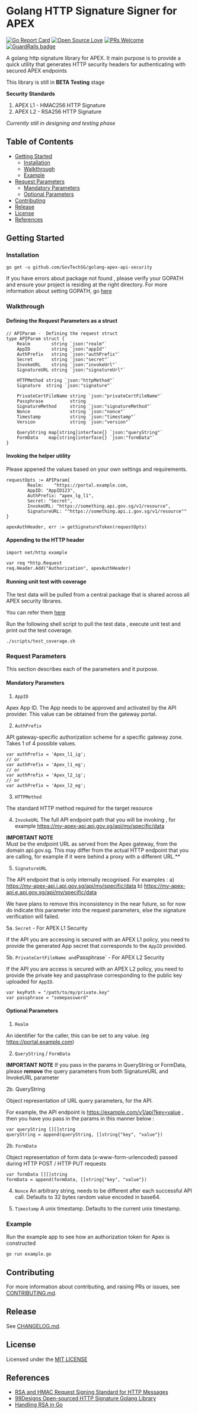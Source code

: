 # Golang HTTP Signature Signer for APEX

[![Go Report Card](https://goreportcard.com/badge/github.com/robincher/golang-apex-api-security)](https://goreportcard.com/report/github.com/robincher/golang-apex-api-security)
[![Open Source Love](https://badges.frapsoft.com/os/v1/open-source.svg?v=103)](https://github.com/ellerbrock/open-source-badges/)
[![PRs Welcome](https://img.shields.io/badge/PRs-welcome-brightgreen.svg?style=flat-square)](http://makeapullrequest.com)
[![GuardRails badge](https://api.guardrails.io/v2/badges/17943?token=6cc8aa845d85145cb657dff4c45e2b2c932689604843f733253a559d49cddfb8)](https://dashboard.guardrails.io/gh/robincher/repos/17943)

A golang http signature library for APEX. It main purpose is to provide a quick utility that generates HTTP security headers for authenticating with secured APEX endpoints

This library is still in **BETA Testing** stage

**Security Standards**

1. APEX L1 - HMAC256 HTTP Signature
2. APEX L2 - RSA256 HTTP Signature

_Currently still in designing and testing phase_

## Table of Contents

- [Getting Started](#getting-started)
  - [Installation](#installation)
  - [Walkthrough](#walkthrough)
  - [Example](#example)
- [Request Parameters](#request-parameters)
  - [Mandatory Parameters](#madatory-parameters)
  - [Optional Parameters](#optional-parameters)
- [Contributing](#contributing)
- [Release](#release)
- [License](#license)
- [References](#references)

## Getting Started

### Installation

```
go get -u github.com/GovTechSG/golang-apex-api-security
```

If you have errors about package not found , please verify your GOPATH and ensure your project is residing at the right directory. For more information about setting GOPATH, go [here](https://github.com/golang/go/wiki/SettingGOPATH)

### Walkthrough

#### Defining the Request Parameters as a struct

```
// APIParam -  Defining the request struct
type APIParam struct {
	Realm        string `json:"realm"`
	AppID        string `json:"appId"`
	AuthPrefix   string `json:"authPrefix"`
	Secret       string `json:"secret"`
	InvokeURL    string `json:"invokeUrl"`
	SignatureURL string `json:"signatureUrl"`

	HTTPMethod string `json:"httpMethod"`
	Signature  string `json:"signature"`

	PrivateCertFileName string `json:"privateCertFileName"`
	Passphrase          string
	SignatureMethod     string `json:"signatureMethod"`
	Nonce               string `json:"nonce"`
	Timestamp           string `json:"timestamp"`
	Version             string `json:"version"`

	QueryString map[string]interface{} `json:"queryString"`
	FormData    map[string]interface{} `json:"formData"`
}
```

#### Invoking the helper utility

Please appened the values based on your own settings and requirements.

```
requestOpts := APIParam{
		Realm:    "https://portal.example.com,
		AppID: "AppID123",
		AuthPrefix: "apex_lg_l1",
        Secret: "Secret",
        InvokeURL: "https://something.api.gov.sg/v1/resource",
        SignatureURL: ""https://something.api.i.gov.sg/v1/resource""
}

apexAuthHeader, err := getSignatureToken(requestOpts)
```

#### Appending to the HTTP header

```
import net/http example

var req *http.Request
req.Header.Add("Authorization", apexAuthHeader)
```

#### Running unit test with coverage

The test data will be pulled from a central package that is shared across all APEX security librares.

You can refer them [here](https://github.com/GovTechSG/test-suites-apex-api-security)

Run the following shell script to pull the test data , execute unit test and print out the test coverage.

```
./scripts/test_coverage.sh
```

### Request Parameters

This section describes each of the parameters and it purpose.

#### Mandatory Parameters

1. `AppID`

Apex App ID. The App needs to be approved and activated by the API provider. This value can be obtained from the gateway portal.

2. `AuthPrefix`

API gateway-specific authorization scheme for a specific gateway zone. Takes 1 of 4 possible values.

```
var authPrefix = 'Apex_l1_ig';
// or
var authPrefix = 'Apex_l1_eg';
// or
var authPrefix = 'Apex_l2_ig';
// or
var authPrefix = 'Apex_l2_eg';
```

3. `HTTPMethod`

The standard HTTP method required for the target resource

4. `InvokeURL`
   The full API endpoint path that you will be invoking , for example https://my-apex-api.api.gov.sg/api/my/specific/data

**IMPORTANT NOTE**  
Must be the endpoint URL as served from the Apex gateway, from the domain api.gov.sg. This may differ from the actual HTTP endpoint that you are calling, for example if it were behind a proxy with a different URL.\*\*

5. `SignatureURL`

The API endpoint that is only internally recognised. For examples :
a) https://my-apex-api.i.api.gov.sg/api/my/specific/data
b) https://my-apex-api.e.api.gov.sg/api/my/specific/data

We have plans to remove this inconsistency in the near future, so for now do indicate this parameter into the request parameters, else the signature verification will failed.

5a. `Secret` - For APEX L1 Security

If the API you are accessing is secured with an APEX L1 policy, you need to provide the generated App secret that corresponds to the `AppID` provided.

5b. `PrivateCertFileName and`Passphrase` - For APEX L2 Security

If the API you are access is secured with an APEX L2 policy, you need to provide the private key and passphrase corresponding to the public key uploaded for `AppID`.

```
var keyPath = "/path/to/my/private.key"
var passphrase = "somepassword"
```

#### Optional Parameters

1.  `Realm`

An identifier for the caller, this can be set to any value. (eg https://portal.example.com)

2. `QueryString` / `FormData`

**IMPORTANT NOTE** If you pass in the params in QueryString or FormData, please **remove** the query parameters from both SignatureURL and InvokeURL parameter

2b. QueryString

Object representation of URL query parameters, for the API.

For example, the API endpoint is https://example.com/v1/api?key=value , then you have you pass in the params in this manner below :

```
var queryString [][]string
queryString = append(queryString, []string{"key", "value"})

```

2b. `FormData`

Object representation of form data (x-www-form-urlencoded) passed during HTTP POST / HTTP PUT requests

```
var formData [][]string
formData = append(formData, []string{"key", "value"})

```

4. `Nonce`
   An arbitrary string, needs to be different after each successful API call. Defaults to 32 bytes random value encoded in base64.

5. `Timestamp`
   A unix timestamp. Defaults to the current unix timestamp.

### Example

Run the example app to see how an authorization token for Apex is constructed

```
go run example.go
```

## Contributing

For more information about contributing, and raising PRs or issues, see [CONTRIBUTING.md](https://github.com/GovTechSG/golang-apex-api-security/blob/master/.github/CONTRIBUTING.md).

## Release

See [CHANGELOG.md](CHANGELOG.md).

## License

Licensed under the [MIT LICENSE ](https://github.com/GovTechSG/golang-apex-api-security/blob/master/LICENSE)

## References

- [RSA and HMAC Request Signing Standard for HTTP Messages](http://tools.ietf.org/html/draft-cavage-http-signatures-09)
- [99Designs Open-sourced HTTP Signature Golang Library](https://github.com/99designs/httpsignatures-go)
- [Handling RSA in Go](https://golang.org/src/crypto/rsa/example_test.go?m=text)

